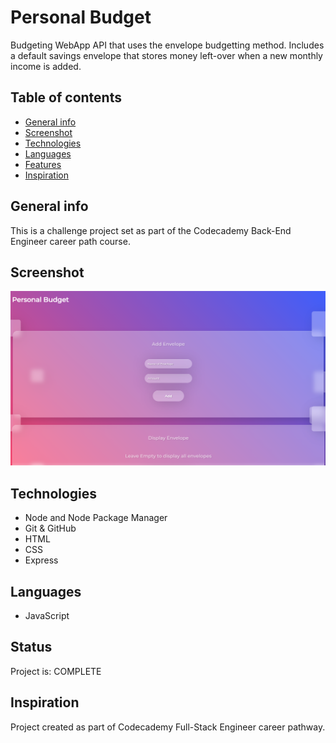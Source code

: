 # Personal Budget

Budgeting WebApp API that uses the envelope budgetting method. Includes a default savings 
envelope that stores money left-over when a new monthly income is added. 

## Table of contents

* [General info](#general-info)
* [Screenshot](#screenshot)
* [Technologies](#technologies)
* [Languages](#languages)
* [Features](#features)
* [Inspiration](#inspiration)

## General info

 This is a challenge project set as part of the Codecademy Back-End Engineer career path course.

 ## Screenshot

![Screenshot of Personal Budget GUI](Screenshot.png)

## Technologies

* Node and Node Package Manager
* Git & GitHub
* HTML
* CSS
* Express

## Languages

* JavaScript

## Status

Project is: COMPLETE

## Inspiration

Project created as part of Codecademy Full-Stack Engineer career pathway.

